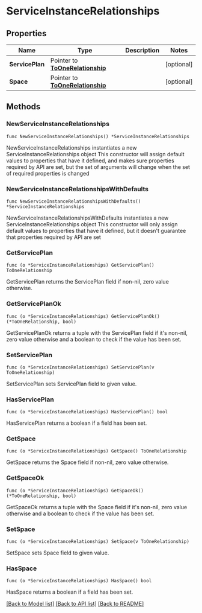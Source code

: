 # ServiceInstanceRelationships

## Properties

Name | Type | Description | Notes
------------ | ------------- | ------------- | -------------
**ServicePlan** | Pointer to [**ToOneRelationship**](ToOneRelationship.md) |  | [optional] 
**Space** | Pointer to [**ToOneRelationship**](ToOneRelationship.md) |  | [optional] 

## Methods

### NewServiceInstanceRelationships

`func NewServiceInstanceRelationships() *ServiceInstanceRelationships`

NewServiceInstanceRelationships instantiates a new ServiceInstanceRelationships object
This constructor will assign default values to properties that have it defined,
and makes sure properties required by API are set, but the set of arguments
will change when the set of required properties is changed

### NewServiceInstanceRelationshipsWithDefaults

`func NewServiceInstanceRelationshipsWithDefaults() *ServiceInstanceRelationships`

NewServiceInstanceRelationshipsWithDefaults instantiates a new ServiceInstanceRelationships object
This constructor will only assign default values to properties that have it defined,
but it doesn't guarantee that properties required by API are set

### GetServicePlan

`func (o *ServiceInstanceRelationships) GetServicePlan() ToOneRelationship`

GetServicePlan returns the ServicePlan field if non-nil, zero value otherwise.

### GetServicePlanOk

`func (o *ServiceInstanceRelationships) GetServicePlanOk() (*ToOneRelationship, bool)`

GetServicePlanOk returns a tuple with the ServicePlan field if it's non-nil, zero value otherwise
and a boolean to check if the value has been set.

### SetServicePlan

`func (o *ServiceInstanceRelationships) SetServicePlan(v ToOneRelationship)`

SetServicePlan sets ServicePlan field to given value.

### HasServicePlan

`func (o *ServiceInstanceRelationships) HasServicePlan() bool`

HasServicePlan returns a boolean if a field has been set.

### GetSpace

`func (o *ServiceInstanceRelationships) GetSpace() ToOneRelationship`

GetSpace returns the Space field if non-nil, zero value otherwise.

### GetSpaceOk

`func (o *ServiceInstanceRelationships) GetSpaceOk() (*ToOneRelationship, bool)`

GetSpaceOk returns a tuple with the Space field if it's non-nil, zero value otherwise
and a boolean to check if the value has been set.

### SetSpace

`func (o *ServiceInstanceRelationships) SetSpace(v ToOneRelationship)`

SetSpace sets Space field to given value.

### HasSpace

`func (o *ServiceInstanceRelationships) HasSpace() bool`

HasSpace returns a boolean if a field has been set.


[[Back to Model list]](../README.md#documentation-for-models) [[Back to API list]](../README.md#documentation-for-api-endpoints) [[Back to README]](../README.md)


